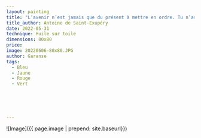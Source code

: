 ```yaml
---
layout: painting
title: "L’avenir n’est jamais que du présent à mettre en ordre. Tu n’as pas à le prévoir mais à le permettre."  
title_author: Antoine de Saint-Exupéry   
date: 2022-05-31
technique: Huile sur toile
dimensions: 80x80
price: 
image: 20220606-80x80.JPG
author: Garanse
tags:
  - Bleu
  - Jaune
  - Rouge
  - Vert
  
 
  
  
  
---
```

![Image]({{ page.image | prepend: site.baseurl}})


